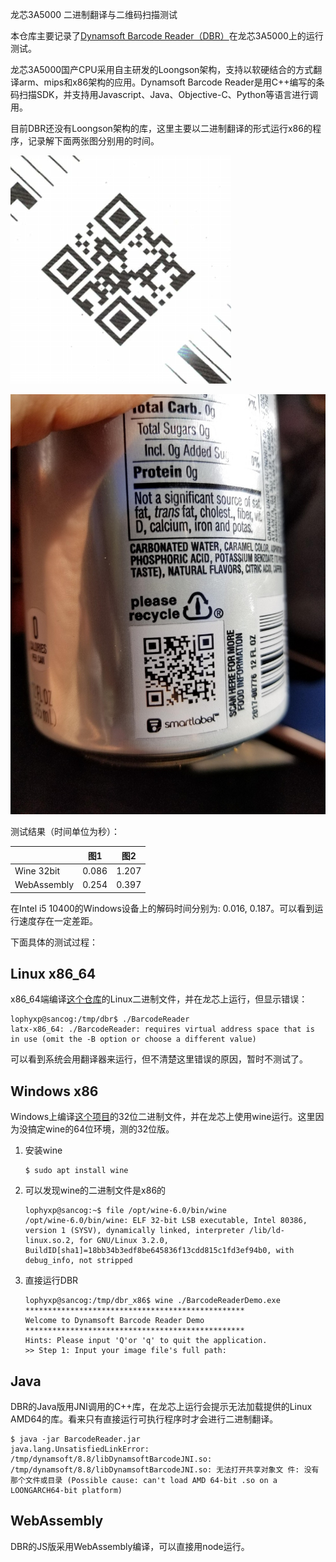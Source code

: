 龙芯3A5000 二进制翻译与二维码扫描测试

本仓库主要记录了[Dynamsoft Barcode Reader（DBR）](https://www.dynamsoft.com/barcode-reader/overview/)在龙芯3A5000上的运行测试。

龙芯3A5000国产CPU采用自主研发的Loongson架构，支持以软硬结合的方式翻译arm、mips和x86架构的应用。Dynamsoft Barcode Reader是用C++编写的条码扫描SDK，并支持用Javascript、Java、Objective-C、Python等语言进行调用。

目前DBR还没有Loongson架构的库，这里主要以二进制翻译的形式运行x86的程序，记录解下面两张图分别用的时间。

![](img/black_qr_code.png)

![](img/image041.jpg)

测试结果（时间单位为秒）：

|                 | 图1    | 图2    |
|-----------------|--------|--------|
| Wine 32bit      | 0\.086 | 1\.207 |
| WebAssembly     | 0\.254 | 0\.397 |


在Intel i5 10400的Windows设备上的解码时间分别为: 0.016, 0.187。可以看到运行速度存在一定差距。


下面具体的测试过程：

## Linux x86_64

x86_64端编译[这个仓库](https://github.com/yushulx/cmake)的Linux二进制文件，并在龙芯上运行，但显示错误：

```
lophyxp@sancog:/tmp/dbr$ ./BarcodeReader
latx-x86_64: ./BarcodeReader: requires virtual address space that is in use (omit the -B option or choose a different value)
```

可以看到系统会用翻译器来运行，但不清楚这里错误的原因，暂时不测试了。

## Windows x86

Windows上编译[这个项目](https://www.dynamsoft.com/barcode-reader/resources/code-gallery/?SampleID=82)的32位二进制文件，并在龙芯上使用wine运行。这里因为没搞定wine的64位环境，测的32位版。

1. 安装wine

    ```
    $ sudo apt install wine
    ```

2. 可以发现wine的二进制文件是x86的

    ```
    lophyxp@sancog:~$ file /opt/wine-6.0/bin/wine
    /opt/wine-6.0/bin/wine: ELF 32-bit LSB executable, Intel 80386, version 1 (SYSV), dynamically linked, interpreter /lib/ld-linux.so.2, for GNU/Linux 3.2.0, BuildID[sha1]=18bb34b3edf8be645836f13cdd815c1fd3ef94b0, with debug_info, not stripped
    ```

3. 直接运行DBR

    ```
    lophyxp@sancog:/tmp/dbr_x86$ wine ./BarcodeReaderDemo.exe
    *************************************************
    Welcome to Dynamsoft Barcode Reader Demo
    *************************************************
    Hints: Please input 'Q'or 'q' to quit the application.
    >> Step 1: Input your image file's full path:
    ```

## Java

DBR的Java版用JNI调用的C++库，在龙芯上运行会提示无法加载提供的Linux AMD64的库。看来只有直接运行可执行程序时才会进行二进制翻译。

```
$ java -jar BarcodeReader.jar
java.lang.UnsatisfiedLinkError: /tmp/dynamsoft/8.8/libDynamsoftBarcodeJNI.so: /tmp/dynamsoft/8.8/libDynamsoftBarcodeJNI.so: 无法打开共享对象文 件: 没有那个文件或目录 (Possible cause: can't load AMD 64-bit .so on a LOONGARCH64-bit platform)
```

## WebAssembly

DBR的JS版采用WebAssembly编译，可以直接用node运行。



